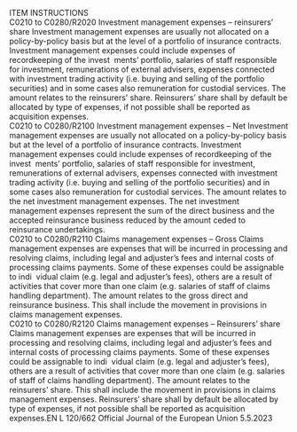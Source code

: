  
ITEM  INSTRUCTIONS  
C0210 to 
C0280/R2020  Investment management 
expenses – reinsurers’ share  Investment management expenses are usually not allocated on a policy-by-policy 
basis but at the level of a portfolio of insurance contracts. Investment 
management expenses could include expenses of recordkeeping of the invest ­
ments’ portfolio, salaries of staff responsible for investment, remunerations of 
external advisers, expenses connected with investment trading activity (i.e. 
buying and selling of the portfolio securities) and in some cases also remuneration 
for custodial services. 
The amount relates to the reinsurers’ share. 
Reinsurers’ share shall by default be allocated by type of expenses, if not possible 
shall be reported as acquisition expenses.  
C0210 to 
C0280/R2100  Investment management 
expenses – Net  Investment management expenses are usually not allocated on a policy-by-policy 
basis but at the level of a portfolio of insurance contracts. Investment 
management expenses could include expenses of recordkeeping of the invest ­
ments’ portfolio, salaries of staff responsible for investment, remunerations of 
external advisers, expenses connected with investment trading activity (i.e. 
buying and selling of the portfolio securities) and in some cases also remuneration 
for custodial services. 
The amount relates to the net investment management expenses. 
The net investment management expenses represent the sum of the direct business 
and the accepted reinsurance business reduced by the amount ceded to 
reinsurance undertakings.  
C0210 to 
C0280/R2110  Claims management expenses 
– Gross  Claims management expenses are expenses that will be incurred in processing and 
resolving claims, including legal and adjuster’s fees and internal costs of 
processing claims payments. Some of these expenses could be assignable to indi ­
vidual claim (e.g. legal and adjuster’s fees), others are a result of activities that 
cover more than one claim (e.g. salaries of staff of claims handling department). 
The amount relates to the gross direct and reinsurance business. 
This shall include the movement in provisions in claims management expenses.  
C0210 to 
C0280/R2120  Claims management expenses 
– Reinsurers’ share  Claims management expenses are expenses that will be incurred in processing and 
resolving claims, including legal and adjuster’s fees and internal costs of 
processing claims payments. Some of these expenses could be assignable to indi ­
vidual claim (e.g. legal and adjuster’s fees), others are a result of activities that 
cover more than one claim (e.g. salaries of staff of claims handling department). 
The amount relates to the reinsurers’ share. 
This shall include the movement in provisions in claims management expenses. 
Reinsurers’ share shall by default be allocated by type of expenses, if not possible 
shall be reported as acquisition expenses.EN  L 120/662 Official Journal of the European Union 5.5.2023